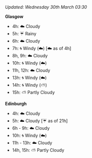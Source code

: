 *Updated: Wednesday 30th March 03:30*

**Glasgow**

* 4h: :cloud: Cloudy
* 5h: :umbrella: Rainy
* 6h: :cloud: Cloudy
* 7h: :cyclone: Windy (:cloud:) [:cloud: as of 4h]
* 8h, 9h: :cloud: Cloudy
* 10h: :cyclone: Windy (:cloud:)
* 11h, 12h: :cloud: Cloudy
* 13h: :cyclone: Windy (:cloud:)
* 14h: :cyclone: Windy (:partly_sunny:)
* 15h: :partly_sunny: Partly Cloudy

**Edinburgh**

* 4h: :cloud: Cloudy
* 5h: :cloud: Cloudy [:umbrella: as of 21h]
* 6h - 9h: :cloud: Cloudy
* 10h: :cyclone: Windy (:cloud:)
* 11h - 13h: :cloud: Cloudy
* 14h, 15h: :partly_sunny: Partly Cloudy
